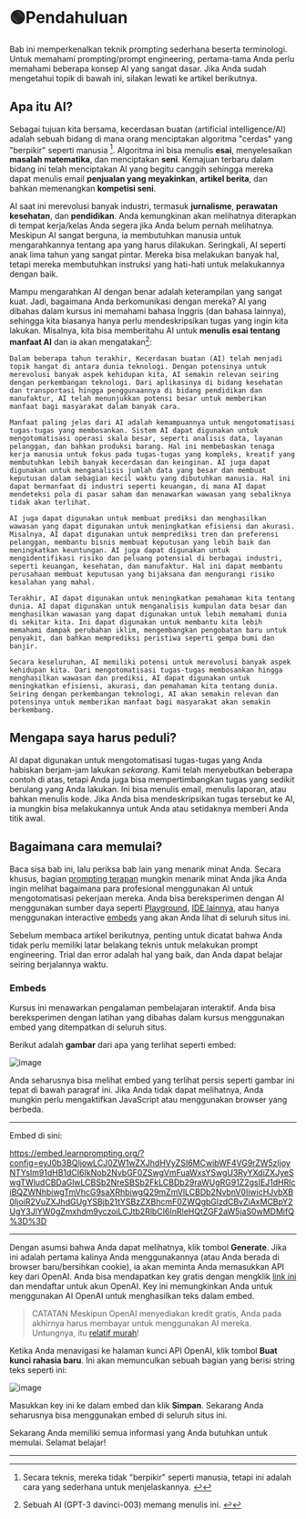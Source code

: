 # 🟢Pendahuluan

Bab ini memperkenalkan teknik prompting sederhana beserta terminologi. Untuk memahami prompting/prompt engineering, pertama-tama Anda perlu memahami beberapa konsep AI yang sangat dasar. Jika Anda sudah mengetahui topik di bawah ini, silakan lewati ke artikel berikutnya.

## Apa itu AI?

Sebagai tujuan kita bersama, kecerdasan buatan (artificial intelligence/AI) adalah sebuah bidang di mana orang menciptakan algoritma "cerdas" yang "berpikir" seperti manusia [^1]. Algoritma ini bisa menulis **esai**, menyelesaikan **masalah matematika**, dan menciptakan **seni**. Kemajuan terbaru dalam bidang ini telah menciptakan AI yang begitu canggih sehingga mereka dapat menulis email **penjualan yang meyakinkan**, **artikel berita**, dan bahkan memenangkan **kompetisi seni**.

AI saat ini merevolusi banyak industri, termasuk **jurnalisme**, **perawatan kesehatan**, dan **pendidikan**. Anda kemungkinan akan melihatnya diterapkan di tempat kerja/kelas Anda segera jika Anda belum pernah melihatnya. Meskipun AI sangat berguna, ia membutuhkan manusia untuk mengarahkannya tentang apa yang harus dilakukan. Seringkali, AI seperti anak lima tahun yang sangat pintar. Mereka bisa melakukan banyak hal, tetapi mereka membutuhkan instruksi yang hati-hati untuk melakukannya dengan baik.

Mampu mengarahkan AI dengan benar adalah keterampilan yang sangat kuat. Jadi, bagaimana Anda berkomunikasi dengan mereka? AI yang dibahas dalam kursus ini memahami bahasa Inggris (dan bahasa lainnya), sehingga kita biasanya hanya perlu mendeskripsikan tugas yang ingin kita lakukan. Misalnya, kita bisa memberitahu AI untuk **menulis esai tentang manfaat AI** dan ia akan mengatakan[^2]:

```
Dalam beberapa tahun terakhir, Kecerdasan buatan (AI) telah menjadi topik hangat di antara dunia teknologi. Dengan potensinya untuk merevolusi banyak aspek kehidupan kita, AI semakin relevan seiring dengan perkembangan teknologi. Dari aplikasinya di bidang kesehatan dan transportasi hingga penggunaannya di bidang pendidikan dan manufaktur, AI telah menunjukkan potensi besar untuk memberikan manfaat bagi masyarakat dalam banyak cara.

Manfaat paling jelas dari AI adalah kemampuannya untuk mengotomatisasi tugas-tugas yang membosankan. Sistem AI dapat digunakan untuk mengotomatisasi operasi skala besar, seperti analisis data, layanan pelanggan, dan bahkan produksi barang. Hal ini membebaskan tenaga kerja manusia untuk fokus pada tugas-tugas yang kompleks, kreatif yang membutuhkan lebih banyak kecerdasan dan keinginan. AI juga dapat digunakan untuk menganalisis jumlah data yang besar dan membuat keputusan dalam sebagian kecil waktu yang dibutuhkan manusia. Hal ini dapat bermanfaat di industri seperti keuangan, di mana AI dapat mendeteksi pola di pasar saham dan menawarkan wawasan yang sebaliknya tidak akan terlihat.

AI juga dapat digunakan untuk membuat prediksi dan menghasilkan wawasan yang dapat digunakan untuk meningkatkan efisiensi dan akurasi. Misalnya, AI dapat digunakan untuk memprediksi tren dan preferensi pelanggan, membantu bisnis membuat keputusan yang lebih baik dan meningkatkan keuntungan. AI juga dapat digunakan untuk mengidentifikasi risiko dan peluang potensial di berbagai industri, seperti keuangan, kesehatan, dan manufaktur. Hal ini dapat membantu perusahaan membuat keputusan yang bijaksana dan mengurangi risiko kesalahan yang mahal.

Terakhir, AI dapat digunakan untuk meningkatkan pemahaman kita tentang dunia. AI dapat digunakan untuk menganalisis kumpulan data besar dan menghasilkan wawasan yang dapat digunakan untuk lebih memahami dunia di sekitar kita. Ini dapat digunakan untuk membantu kita lebih memahami dampak perubahan iklim, mengembangkan pengobatan baru untuk penyakit, dan bahkan memprediksi peristiwa seperti gempa bumi dan banjir.

Secara keseluruhan, AI memiliki potensi untuk merevolusi banyak aspek kehidupan kita. Dari mengotomatisasi tugas-tugas membosankan hingga menghasilkan wawasan dan prediksi, AI dapat digunakan untuk meningkatkan efisiensi, akurasi, dan pemahaman kita tentang dunia. Seiring dengan perkembangan teknologi, AI akan semakin relevan dan potensinya untuk memberikan manfaat bagi masyarakat akan semakin berkembang.
```

## Mengapa saya harus peduli?

AI dapat digunakan untuk mengotomatisasi tugas-tugas yang Anda habiskan berjam-jam lakukan *sekarang*. Kami telah menyebutkan beberapa contoh di atas, tetapi Anda juga bisa mempertimbangkan tugas yang sedikit berulang yang Anda lakukan. Ini bisa menulis email, menulis laporan, atau bahkan menulis kode. Jika Anda bisa mendeskripsikan tugas tersebut ke AI, ia mungkin bisa melakukannya untuk Anda atau setidaknya memberi Anda titik awal.

## Bagaimana cara memulai?

Baca sisa bab ini, lalu periksa bab lain yang menarik minat Anda. Secara khusus, bagian [prompting terapan](https://learnprompting.org/docs/applied_prompting/overview) mungkin menarik minat Anda jika Anda ingin melihat bagaimana para profesional menggunakan AI untuk mengotomatisasi pekerjaan mereka. Anda bisa bereksperimen dengan AI menggunakan sumber daya seperti [Playground](https://beta.openai.com/playground), [IDE lainnya](https://learnprompting.org/docs/tooling/IDEs/intro), atau hanya menggunakan interactive [embeds](https://learnprompting.org/docs/basics/intro#embeds) yang akan Anda lihat di seluruh situs ini.

Sebelum membaca artikel berikutnya, penting untuk dicatat bahwa Anda tidak perlu memiliki latar belakang teknis untuk melakukan prompt engineering. Trial dan error adalah hal yang baik, dan Anda dapat belajar seiring berjalannya waktu.

### Embeds

Kursus ini menawarkan pengalaman pembelajaran interaktif. Anda bisa bereksperimen dengan latihan yang dibahas dalam kursus menggunakan embed yang ditempatkan di seluruh situs.

Berikut adalah **gambar** dari apa yang terlihat seperti embed:

![image](https://github.com/trigaten/Learn_Prompting/assets/4091265/564161bf-6a74-465c-8c28-1b1ff44db93f)


Anda seharusnya bisa melihat embed yang terlihat persis seperti gambar ini tepat di bawah paragraf ini. Jika Anda tidak dapat melihatnya, Anda mungkin perlu mengaktifkan JavaScript atau menggunakan browser yang berbeda.

---

Embed di sini: 

https://embed.learnprompting.org/?config=eyJ0b3BQIjowLCJ0ZW1wZXJhdHVyZSI6MCwibWF4VG9rZW5zIjoyNTYsIm91dHB1dCI6IkNob2NvbGF0ZSwgVmFuaWxsYSwgU3RyYXdiZXJyeSwgTWludCBDaGlwLCBSb2NreSBSb2FkLCBDb29raWUgRG91Z2gsIEJ1dHRlciBQZWNhbiwgTmVhcG9saXRhbiwgQ29mZmVlLCBDb2NvbnV0IiwicHJvbXB0IjoiR2VuZXJhdGUgYSBjb21tYSBzZXBhcmF0ZWQgbGlzdCBvZiAxMCBpY2UgY3JlYW0gZmxhdm9yczoiLCJtb2RlbCI6InRleHQtZGF2aW5jaS0wMDMifQ%3D%3D

---

Dengan asumsi bahwa Anda dapat melihatnya, klik tombol **Generate**. Jika ini adalah pertama kalinya Anda menggunakannya (atau Anda berada di browser baru/bersihkan cookie), ia akan meminta Anda memasukkan API key dari OpenAI. Anda bisa mendapatkan key gratis dengan mengklik [link ini](https://platform.openai.com/account/api-keys) dan mendaftar untuk akun OpenAI. Key ini memungkinkan Anda untuk menggunakan AI OpenAI untuk menghasilkan teks dalam embed.

> CATATAN
Meskipun OpenAI menyediakan kredit gratis, Anda pada akhirnya harus membayar untuk menggunakan AI mereka. Untungnya, itu [relatif murah](https://openai.com/pricing)!
> 

Ketika Anda menavigasi ke halaman kunci API OpenAI, klik tombol **Buat kunci rahasia baru**. Ini akan memunculkan sebuah bagian yang berisi string teks seperti ini:

![image](https://github.com/trigaten/Learn_Prompting/assets/4091265/e3fbf787-d791-4c40-aa39-56c11df2964e)


Masukkan key ini ke dalam embed dan klik **Simpan**. Sekarang Anda seharusnya bisa menggunakan embed di seluruh situs ini.

Sekarang Anda memiliki semua informasi yang Anda butuhkan untuk memulai. Selamat belajar!

---

[^1]: Secara teknis, mereka tidak "berpikir" seperti manusia, tetapi ini adalah cara yang sederhana untuk menjelaskannya. [↩](https://learnprompting.org/docs/basics/intro#fnref-1)
[^2]: Sebuah AI (GPT-3 davinci-003) memang menulis ini. [↩](https://learnprompting.org/docs/basics/intro#fnref-2)
